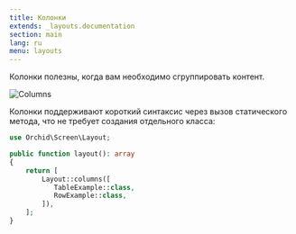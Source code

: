 ```yaml
---
title: Колонки
extends: _layouts.documentation
section: main
lang: ru
menu: layouts
---
```


Колонки полезны, когда вам необходимо сгруппировать контент.

![Columns](https://orchid.software/assets/img/layouts/columns.png)

Колонки поддерживают короткий синтаксис через вызов статического метода, 
что не требует создания отдельного класса:

```php
use Orchid\Screen\Layout;

public function layout(): array
{
    return [
        Layout::columns([
           TableExample::class,
           RowExample::class,
        ]),
    ];
}
```
